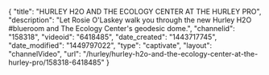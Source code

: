 {
    "title": "HURLEY H2O AND THE ECOLOGY CENTER AT THE HURLEY PRO",
    "description": "Let Rosie O'Laskey walk you through the new Hurley H2O #blueroom and The Ecology Center's geodesic dome.",
    "channelid": "158318",
    "videoid": "6418485",
    "date_created": "1443717745",
    "date_modified": "1449797022",
    "type": "captivate",
    "layout": "channelVideo",
    "url": "\/hurley\/hurley-h2o-and-the-ecology-center-at-the-hurley-pro\/158318-6418485"
}